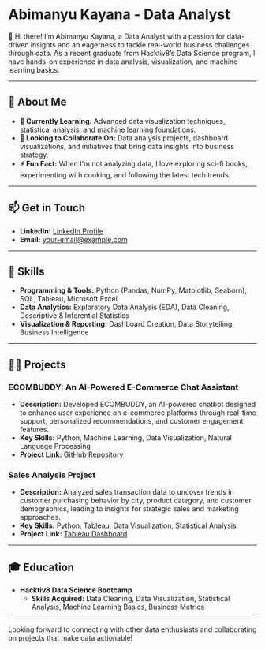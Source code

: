 # Abimanyu Kayana - Data Analyst

👋 Hi there! I’m Abimanyu Kayana, a Data Analyst with a passion for data-driven insights and an eagerness to tackle real-world business challenges through data. As a recent graduate from Hacktiv8’s Data Science program, I have hands-on experience in data analysis, visualization, and machine learning basics. 

---

## 👀 About Me

- **🌱 Currently Learning:** Advanced data visualization techniques, statistical analysis, and machine learning foundations.
- **💞 Looking to Collaborate On:** Data analysis projects, dashboard visualizations, and initiatives that bring data insights into business strategy.
- **⚡ Fun Fact:** When I'm not analyzing data, I love exploring sci-fi books, experimenting with cooking, and following the latest tech trends.

---

## 📫 Get in Touch

- **LinkedIn:** [LinkedIn Profile](https://www.linkedin.com/in/abimanyukayana)
- **Email:** [your-email@example.com](mailto:your-email@example.com)

---

## 🧰 Skills

- **Programming & Tools:** Python (Pandas, NumPy, Matplotlib, Seaborn), SQL, Tableau, Microsoft Excel
- **Data Analytics:** Exploratory Data Analysis (EDA), Data Cleaning, Descriptive & Inferential Statistics
- **Visualization & Reporting:** Dashboard Creation, Data Storytelling, Business Intelligence

---

## 👨‍💻 Projects

### ECOMBUDDY: An AI-Powered E-Commerce Chat Assistant
- **Description:** Developed ECOMBUDDY, an AI-powered chatbot designed to enhance user experience on e-commerce platforms through real-time support, personalized recommendations, and customer engagement features.
- **Key Skills:** Python, Machine Learning, Data Visualization, Natural Language Processing
- **Project Link:** [GitHub Repository](https://github.com/abimanyukayana/ECOMBUDDY-Project)

### Sales Analysis Project
- **Description:** Analyzed sales transaction data to uncover trends in customer purchasing behavior by city, product category, and customer demographics, leading to insights for strategic sales and marketing approaches.
- **Key Skills:** Python, Tableau, Data Visualization, Statistical Analysis
- **Project Link:** [Tableau Dashboard](https://public.tableau.com/shared/R7QF29RMM?:display_count=n&:origin=viz_share_link)

---

## 🎓 Education

- **Hacktiv8 Data Science Bootcamp**
  - **Skills Acquired:** Data Cleaning, Data Visualization, Statistical Analysis, Machine Learning Basics, Business Metrics

---

Looking forward to connecting with other data enthusiasts and collaborating on projects that make data actionable!
